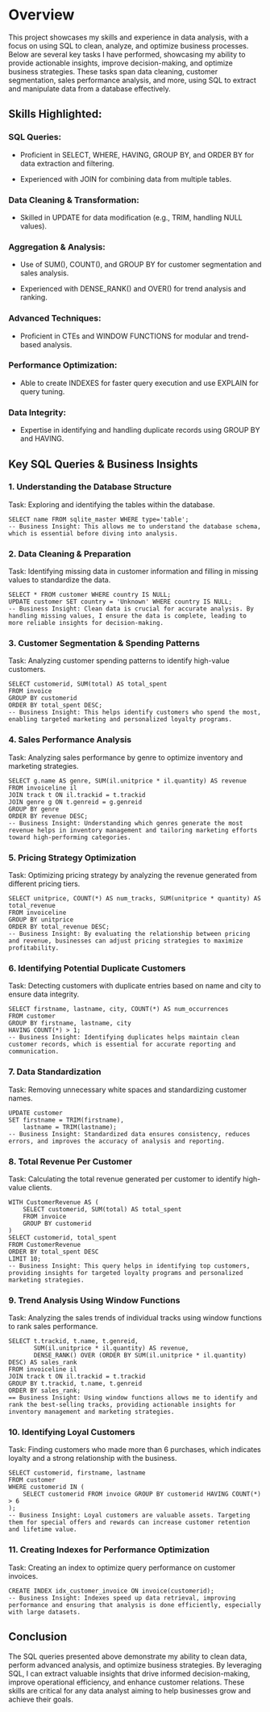 # Overview
This project showcases my skills and experience in data analysis, with a focus on using SQL to clean, analyze, and optimize business processes. Below are several key tasks I have performed, showcasing my ability to provide actionable insights, improve decision-making, and optimize business strategies. These tasks span data cleaning, customer segmentation, sales performance analysis, and more, using SQL to extract and manipulate data from a database effectively.

## Skills Highlighted:
### SQL Queries:

- Proficient in SELECT, WHERE, HAVING, GROUP BY, and ORDER BY for data extraction and filtering.

- Experienced with JOIN for combining data from multiple tables.

### Data Cleaning & Transformation:

- Skilled in UPDATE for data modification (e.g., TRIM, handling NULL values).

### Aggregation & Analysis:

- Use of SUM(), COUNT(), and GROUP BY for customer segmentation and sales analysis.

- Experienced with DENSE_RANK() and OVER() for trend analysis and ranking.

### Advanced Techniques:

- Proficient in CTEs and WINDOW FUNCTIONS for modular and trend-based analysis.

### Performance Optimization:

- Able to create INDEXES for faster query execution and use EXPLAIN for query tuning.

### Data Integrity:

- Expertise in identifying and handling duplicate records using GROUP BY and HAVING.

  

## Key SQL Queries & Business Insights
### 1. Understanding the Database Structure
Task: Exploring and identifying the tables within the database.

```
SELECT name FROM sqlite_master WHERE type='table';
-- Business Insight: This allows me to understand the database schema, which is essential before diving into analysis.
```

### 2. Data Cleaning & Preparation
Task: Identifying missing data in customer information and filling in missing values to standardize the data.

```
SELECT * FROM customer WHERE country IS NULL;
UPDATE customer SET country = 'Unknown' WHERE country IS NULL;
-- Business Insight: Clean data is crucial for accurate analysis. By handling missing values, I ensure the data is complete, leading to more reliable insights for decision-making.
```

### 3. Customer Segmentation & Spending Patterns
Task: Analyzing customer spending patterns to identify high-value customers.

```
SELECT customerid, SUM(total) AS total_spent
FROM invoice
GROUP BY customerid
ORDER BY total_spent DESC;
-- Business Insight: This helps identify customers who spend the most, enabling targeted marketing and personalized loyalty programs.
```

### 4. Sales Performance Analysis
Task: Analyzing sales performance by genre to optimize inventory and marketing strategies.

```
SELECT g.name AS genre, SUM(il.unitprice * il.quantity) AS revenue
FROM invoiceline il
JOIN track t ON il.trackid = t.trackid
JOIN genre g ON t.genreid = g.genreid
GROUP BY genre
ORDER BY revenue DESC;
-- Business Insight: Understanding which genres generate the most revenue helps in inventory management and tailoring marketing efforts toward high-performing categories.
```

### 5. Pricing Strategy Optimization
Task: Optimizing pricing strategy by analyzing the revenue generated from different pricing tiers.

```
SELECT unitprice, COUNT(*) AS num_tracks, SUM(unitprice * quantity) AS total_revenue
FROM invoiceline
GROUP BY unitprice
ORDER BY total_revenue DESC;
-- Business Insight: By evaluating the relationship between pricing and revenue, businesses can adjust pricing strategies to maximize profitability.
```

### 6. Identifying Potential Duplicate Customers
Task: Detecting customers with duplicate entries based on name and city to ensure data integrity.

```
SELECT firstname, lastname, city, COUNT(*) AS num_occurrences
FROM customer
GROUP BY firstname, lastname, city
HAVING COUNT(*) > 1;
-- Business Insight: Identifying duplicates helps maintain clean customer records, which is essential for accurate reporting and communication.
```

### 7. Data Standardization
Task: Removing unnecessary white spaces and standardizing customer names.

```
UPDATE customer
SET firstname = TRIM(firstname),
    lastname = TRIM(lastname);
-- Business Insight: Standardized data ensures consistency, reduces errors, and improves the accuracy of analysis and reporting.
```

### 8. Total Revenue Per Customer
Task: Calculating the total revenue generated per customer to identify high-value clients.

```
WITH CustomerRevenue AS (
    SELECT customerid, SUM(total) AS total_spent
    FROM invoice
    GROUP BY customerid
)
SELECT customerid, total_spent
FROM CustomerRevenue
ORDER BY total_spent DESC
LIMIT 10;
-- Business Insight: This query helps in identifying top customers, providing insights for targeted loyalty programs and personalized marketing strategies.
```

### 9. Trend Analysis Using Window Functions
Task: Analyzing the sales trends of individual tracks using window functions to rank sales performance.

```
SELECT t.trackid, t.name, t.genreid,
       SUM(il.unitprice * il.quantity) AS revenue,
       DENSE_RANK() OVER (ORDER BY SUM(il.unitprice * il.quantity) DESC) AS sales_rank
FROM invoiceline il
JOIN track t ON il.trackid = t.trackid
GROUP BY t.trackid, t.name, t.genreid
ORDER BY sales_rank;
== Business Insight: Using window functions allows me to identify and rank the best-selling tracks, providing actionable insights for inventory management and marketing strategies.
```

### 10. Identifying Loyal Customers
Task: Finding customers who made more than 6 purchases, which indicates loyalty and a strong relationship with the business.

```
SELECT customerid, firstname, lastname
FROM customer
WHERE customerid IN (
    SELECT customerid FROM invoice GROUP BY customerid HAVING COUNT(*) > 6
);
-- Business Insight: Loyal customers are valuable assets. Targeting them for special offers and rewards can increase customer retention and lifetime value.
```

### 11. Creating Indexes for Performance Optimization
Task: Creating an index to optimize query performance on customer invoices.

```
CREATE INDEX idx_customer_invoice ON invoice(customerid);
-- Business Insight: Indexes speed up data retrieval, improving performance and ensuring that analysis is done efficiently, especially with large datasets.
```

## Conclusion
The SQL queries presented above demonstrate my ability to clean data, perform advanced analysis, and optimize business strategies. By leveraging SQL, I can extract valuable insights that drive informed decision-making, improve operational efficiency, and enhance customer relations. These skills are critical for any data analyst aiming to help businesses grow and achieve their goals.
